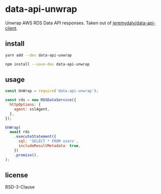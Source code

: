 # data-api-unwrap

Unwrap AWS RDS Data API responses. Taken out of [jeremydaly/data-api-client](https://github.com/jeremydaly/data-api-client).

## install

```bash
yarn add --dev data-api-unwrap
```

```bash
npm install --save-dev data-api-unwrap
```

## usage

```js
const UnWrap = require('data-api-unwrap');

const rds = new RDSDataService({
  httpOptions: {
    agent: sslAgent,
  },
});

UnWrap(
  await rds
    .executeStatement({
      sql: 'SELECT * FROM users',
      includeResultMetadata: true,
    })
    .promise(),
);
```

## license

BSD-3-Clause
